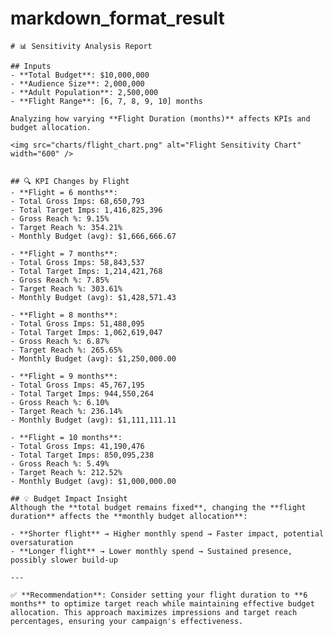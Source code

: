 # markdown_format_result

    # 📊 Sensitivity Analysis Report

    ## Inputs
    - **Total Budget**: $10,000,000
    - **Audience Size**: 2,000,000
    - **Adult Population**: 2,500,000
    - **Flight Range**: [6, 7, 8, 9, 10] months

    Analyzing how varying **Flight Duration (months)** affects KPIs and budget allocation.

    <img src="charts/flight_chart.png" alt="Flight Sensitivity Chart" width="600" />


    ## 🔍 KPI Changes by Flight
    - **Flight = 6 months**:
    - Total Gross Imps: 68,650,793
    - Total Target Imps: 1,416,825,396
    - Gross Reach %: 9.15%
    - Target Reach %: 354.21%
    - Monthly Budget (avg): $1,666,666.67

    - **Flight = 7 months**:
    - Total Gross Imps: 58,843,537
    - Total Target Imps: 1,214,421,768
    - Gross Reach %: 7.85%
    - Target Reach %: 303.61%
    - Monthly Budget (avg): $1,428,571.43

    - **Flight = 8 months**:
    - Total Gross Imps: 51,488,095
    - Total Target Imps: 1,062,619,047
    - Gross Reach %: 6.87%
    - Target Reach %: 265.65%
    - Monthly Budget (avg): $1,250,000.00

    - **Flight = 9 months**:
    - Total Gross Imps: 45,767,195
    - Total Target Imps: 944,550,264
    - Gross Reach %: 6.10%
    - Target Reach %: 236.14%
    - Monthly Budget (avg): $1,111,111.11

    - **Flight = 10 months**:
    - Total Gross Imps: 41,190,476
    - Total Target Imps: 850,095,238
    - Gross Reach %: 5.49%
    - Target Reach %: 212.52%
    - Monthly Budget (avg): $1,000,000.00

    ## 💡 Budget Impact Insight
    Although the **total budget remains fixed**, changing the **flight duration** affects the **monthly budget allocation**:

    - **Shorter flight** → Higher monthly spend → Faster impact, potential oversaturation
    - **Longer flight** → Lower monthly spend → Sustained presence, possibly slower build-up

    ---

    ✅ **Recommendation**: Consider setting your flight duration to **6 months** to optimize target reach while maintaining effective budget allocation. This approach maximizes impressions and target reach percentages, ensuring your campaign's effectiveness.
    
   
